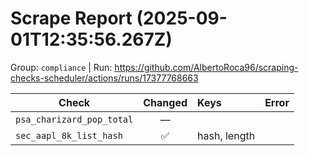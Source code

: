 # Scrape Report (2025-09-01T12:35:56.267Z)

Group: `compliance`  |  Run: https://github.com/AlbertoRoca96/scraping-checks-scheduler/actions/runs/17377768663

| Check | Changed | Keys | Error |
|---|:---:|:--|:--|
| `psa_charizard_pop_total` | — |  |  |
| `sec_aapl_8k_list_hash` | ✅ | hash, length |  |
